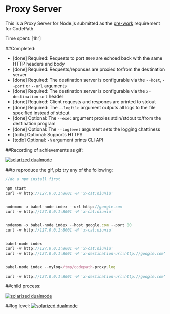 # Proxy Server

This is a Proxy Server for Node.js submitted as the [pre-work](http://courses.codepath.com/snippets/intro_to_nodejs/prework) requirement for CodePath.

Time spent: [1hr]

##Completed:

* [done] Required: Requests to port `8000` are echoed back with the same HTTP headers and body
* [done] Required: Requests/reponses are proxied to/from the destination server
* [done] Required: The destination server is configurable via the `--host`, `--port`  or `--url` arguments
* [done] Required: The destination server is configurable via the `x-destination-url` header
* [done] Required: Client requests and respones are printed to stdout
* [done] Required: The `--logfile` argument outputs all logs to the file specified instead of stdout
* [done] Optional: The `--exec` argument proxies stdin/stdout to/from the destination program
* [done] Optional: The `--loglevel` argument sets the logging chattiness
* [todo] Optional: Supports HTTPS
* [todo] Optional: `-h` argument prints CLI API

##Recording of achievements as gif:

[![solarized dualmode](https://github.com/vanessachem/codpath-proxy-server/blob/master/assets/record.gif)](#features)

##to reproduce the gif, plz try any of the following: 

```javascript
//do a npm install first

npm start
curl -v http://127.0.0.1:8001 -H 'x-cat:niuniu'


nodemon -x babel-node index --url http://google.com
curl -v http://127.0.0.1:8001 -H 'x-cat:niuniu'


nodemon -x babel-node index --host google.com --port 80
curl -v http://127.0.0.1:8001 -H 'x-cat:niuniu'


babel-node index
curl -v http://127.0.0.1:8001 -H 'x-cat:niuniu'
curl -v http://127.0.0.1:8001 -H 'x-destination-url:http://google.com'


babel-node index --mylog=/tmp/codepath-proxy.log

curl -v http://127.0.0.1:8001 -H 'x-destination-url:http://google.com'
```

##child process:

[![solarized dualmode](https://github.com/vanessachem/codpath-proxy-server/blob/master/assets/childProcess.gif)](#features)

##log level:
[![solarized dualmode](https://github.com/vanessachem/codpath-proxy-server/blob/master/assets/loglevel.gif)](#features)

